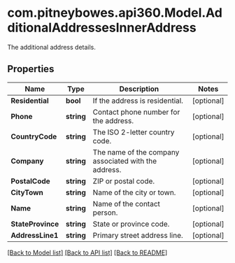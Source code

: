 # com.pitneybowes.api360.Model.AdditionalAddressesInnerAddress
The additional address details.

## Properties

Name | Type | Description | Notes
------------ | ------------- | ------------- | -------------
**Residential** | **bool** | If the address is residential. | [optional] 
**Phone** | **string** | Contact phone number for the address. | [optional] 
**CountryCode** | **string** | The ISO 2-letter country code. | [optional] 
**Company** | **string** | The name of the company associated with the address. | [optional] 
**PostalCode** | **string** | ZIP or postal code. | [optional] 
**CityTown** | **string** | Name of the city or town. | [optional] 
**Name** | **string** | Name of the contact person. | [optional] 
**StateProvince** | **string** | State or province code. | [optional] 
**AddressLine1** | **string** | Primary street address line. | [optional] 

[[Back to Model list]](../../README.md#documentation-for-models) [[Back to API list]](../../README.md#documentation-for-api-endpoints) [[Back to README]](../../README.md)

